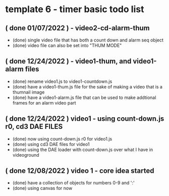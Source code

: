 # template 6 - timer basic todo list

## ( done 01/07/2022 ) - video2-cd-alarm-thum
* (done) single video file that has both a count down and alarm seq object
* (done) video file can also be set into "THUM MODE"

## ( done 12/24/2022 ) - video1-thum, and video1-alarm files
* (done) rename video1.js to video1-countdown.js
* (done) have a video1-thum.js file for the sake of making a video that is a thumnail image
* (done) have a video1-alarm.js file that can be used to make addtional frames for an alarm video part

## ( done 12/24/2022 ) video1 - using count-down.js r0, cd3 DAE FILES
* (done) now using count-down.js r0 for video1.js
* (done) using cd3 DAE files for video1
* (done) using the DAE loader with count-down.js over what I have in videoground

## ( done 12/08/2022 ) video 1 - core idea started
* (done) have a collection of objects for numbers 0-9 and ':'
* (done) using canvas for now

